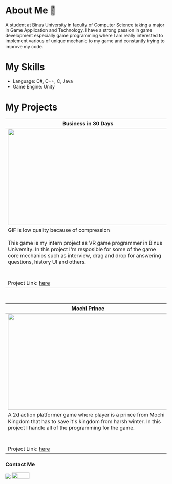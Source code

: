 # About Me 👋

<!--
**makuroo/makuroo** is a ✨ _special_ ✨ repository because its `README.md` (this file) appears on your GitHub profile.

Here are some ideas to get you started:

- 🔭 I’m currently working on ...
- 🌱 I’m currently learning ...
- 👯 I’m looking to collaborate on ...
- 🤔 I’m looking for help with ...
- 💬 Ask me about ...
- 📫 How to reach me: ...
- 😄 Pronouns: ...
- ⚡ Fun fact: ...
-->
A student at Binus University in faculty of Computer Science taking a major in Game Application and Technology. I have a strong passion in game development especially game programming where I am really interested to implement various of unique mechanic to my game and constantly trying to improve my code.

# My Skills
- Language: C#, C++, C, Java
- Game Engine: Unity 

# My Projects
<table width="100%">
  <thead>
    <tr>
      <th width="50%">Business in 30 Days</th>
      <th width="50%"><a href=https://jagoann3on.itch.io/lung-defender-the-tuberculosis-battle>Lung Defender: The Tuberculosis Battle</a></th>
    </tr>
  </thead>
  <tbody>
    <tr>
      <td>
         <img src="https://github.com/makuroo/makuroo/assets/92146487/1ed8478c-2a5d-48d6-ab71-5de58e387c9d" style="width:500px;height:300px;">
     </td>
      <td>
        <a href="https://youtu.be/5paMGXJvzhw?si=nCyzLbsMaGooaExq">
              <img src="https://img.youtube.com/vi/5paMGXJvzhw/maxresdefault.jpg" alt="Lung Defender: The Tuberculosis Battle Trailer" width="650px" height="300px">
        </a>
      </td>
    </tr>
    <tr>
      <td valign="text-top">
        GIF is low quality because of compression
        <br></br>
          This game is my intern project as VR game programmer in Binus University. In this project I'm resposible for some of the game core mechanics such as interview, drag and drop for answering questions, history UI and others.
      </td>
      <td valign="text-top"">
        A hack n' slash X tower-defense game, themed around human immune system. For this project, I mainly worked on the tower defense part and save system. 
        <br></br>
        I make use of OOP concept to develop the characters in tower defense part where each of the character possess their own special skill and Unity's playerprefs for the save and load system. 
        <br><br>
        Click image to watch trailer in Youtube 
      </td>
    </tr>
    <tr>
        <td>
            Project Link: <a href="https://github.com/makuroo/Design-Thinking-VR-Simulation"> here </a>
        </td>
        <td>
            Project Link: <a href="https://github.com/HertonJP/Lung-Defender-The-Cell-Strikes-Back"> here </a>
        </td>
    </tr>
  </tbody>
</table>

<br>

<table width="100%">
  <thead>
    <tr>
      <th width="50%"><a href=https://bgdc.itch.io/mochi-prince>Mochi Prince</a></th>
      <th width="50%">Penasaran (WIP)</th>
    </tr>
  </thead>
  <tbody>
    <tr>
      <td><img src="https://github.com/makuroo/makuroo/assets/92146487/1b34e6cc-6574-4dcd-83b4-3ba31bf0dae6" style="width:500px;height:300px;"></td>
      <td><img src="https://github.com/makuroo/makuroo/assets/92146487/5c322ad7-631e-4340-a97d-c83195aa9046"  style="width:500px;height:300px;"></td>
    </tr>
    <tr>
      <td valign="text-top">A 2d action platformer game where player is a prince from Mochi Kingdom that has to save it's kingdom from harsh winter. In this project I handle all of the programming for the game.</td>
      <td valign="text-top">Penasaran is horror theme game where it combines multiple traditional Indonesian games into one, such as petak umpet, ketapel, and bambu gila. In this project, I'm responsible for petak umpet gameplay and AI using A* API. I'm also taking care of the UI for the game.<br></td>
    </tr>
    <tr>
      <td>Project Link: <a href="https://github.com/makuroo/Mochi">here</td>
      <td>Project Link: <a href="https://github.com/makuroo/LombaGameTradisional">here</td>
    </tr>
  </tbody>
</table>
  


### Contact Me
[![](https://img.shields.io/badge/-linkedin-0073B1?style=flat-square)](https://www.linkedin.com/in/richard-richard-39a949241/)
<a href="mailto:richardhuang1705@gmail.com">
  <img src="https://img.shields.io/badge/Gmail-D14836?style=for-the-badge&logo=gmail&logoColor=white" width="55" height="20">
</a>

  
